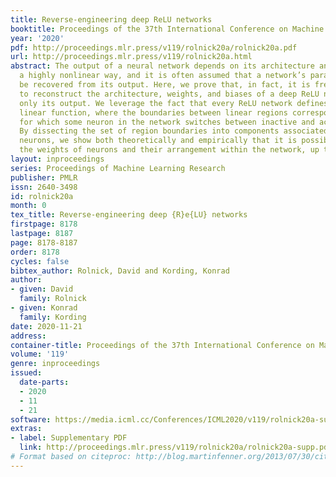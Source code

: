```yaml
---
title: Reverse-engineering deep ReLU networks
booktitle: Proceedings of the 37th International Conference on Machine Learning
year: '2020'
pdf: http://proceedings.mlr.press/v119/rolnick20a/rolnick20a.pdf
url: http://proceedings.mlr.press/v119/rolnick20a.html
abstract: The output of a neural network depends on its architecture and weights in
  a highly nonlinear way, and it is often assumed that a network’s parameters cannot
  be recovered from its output. Here, we prove that, in fact, it is frequently possible
  to reconstruct the architecture, weights, and biases of a deep ReLU network by observing
  only its output. We leverage the fact that every ReLU network defines a piecewise
  linear function, where the boundaries between linear regions correspond to inputs
  for which some neuron in the network switches between inactive and active ReLU states.
  By dissecting the set of region boundaries into components associated with particular
  neurons, we show both theoretically and empirically that it is possible to recover
  the weights of neurons and their arrangement within the network, up to isomorphism.
layout: inproceedings
series: Proceedings of Machine Learning Research
publisher: PMLR
issn: 2640-3498
id: rolnick20a
month: 0
tex_title: Reverse-engineering deep {R}e{LU} networks
firstpage: 8178
lastpage: 8187
page: 8178-8187
order: 8178
cycles: false
bibtex_author: Rolnick, David and Kording, Konrad
author:
- given: David
  family: Rolnick
- given: Konrad
  family: Kording
date: 2020-11-21
address: 
container-title: Proceedings of the 37th International Conference on Machine Learning
volume: '119'
genre: inproceedings
issued:
  date-parts:
  - 2020
  - 11
  - 21
software: https://media.icml.cc/Conferences/ICML2020/v119/rolnick20a-supp.zip
extras:
- label: Supplementary PDF
  link: http://proceedings.mlr.press/v119/rolnick20a/rolnick20a-supp.pdf
# Format based on citeproc: http://blog.martinfenner.org/2013/07/30/citeproc-yaml-for-bibliographies/
---
```

